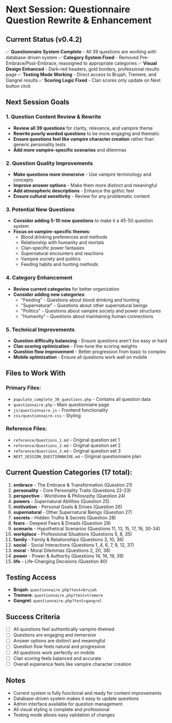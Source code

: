 # Next Session: Questionnaire Question Rewrite & Enhancement

## Current Status (v0.4.2)
✅ **Questionnaire System Complete** - All 39 questions are working with database-driven system
✅ **Category System Fixed** - Removed Pre-Embrace/Post-Embrace, reassigned to appropriate categories
✅ **Visual Design Enhanced** - Dark-red headers, gold borders, professional results page
✅ **Testing Mode Working** - Direct access to Brujah, Tremere, and Gangrel results
✅ **Scoring Logic Fixed** - Clan scores only update on Next button click

## Next Session Goals

### 1. Question Content Review & Rewrite
- **Review all 39 questions** for clarity, relevance, and vampire theme
- **Rewrite poorly worded questions** to be more engaging and thematic
- **Ensure questions feel like vampire character creation** rather than generic personality tests
- **Add more vampire-specific scenarios** and dilemmas

### 2. Question Quality Improvements
- **Make questions more immersive** - Use vampire terminology and concepts
- **Improve answer options** - Make them more distinct and meaningful
- **Add atmospheric descriptions** - Enhance the gothic feel
- **Ensure cultural sensitivity** - Review for any problematic content

### 3. Potential New Questions
- **Consider adding 5-10 new questions** to make it a 45-50 question system
- **Focus on vampire-specific themes**:
  - Blood drinking preferences and methods
  - Relationship with humanity and mortals
  - Clan-specific power fantasies
  - Supernatural encounters and reactions
  - Vampire society and politics
  - Feeding habits and hunting methods

### 4. Category Enhancement
- **Review current categories** for better organization
- **Consider adding new categories**:
  - "Feeding" - Questions about blood drinking and hunting
  - "Supernatural" - Questions about other supernatural beings
  - "Politics" - Questions about vampire society and power structures
  - "Humanity" - Questions about maintaining human connections

### 5. Technical Improvements
- **Question difficulty balancing** - Ensure questions aren't too easy or hard
- **Clan scoring optimization** - Fine-tune the scoring weights
- **Question flow improvement** - Better progression from basic to complex
- **Mobile optimization** - Ensure all questions work well on mobile

## Files to Work With

### Primary Files:
- `populate_complete_39_questions.php` - Contains all question data
- `questionnaire.php` - Main questionnaire page
- `js/questionnaire.js` - Frontend functionality
- `css/questionnaire.css` - Styling

### Reference Files:
- `reference/Questions_1.md` - Original question set 1
- `reference/Questions_2.md` - Original question set 2  
- `reference/Questions_3.md` - Original question set 3
- `NEXT_SESSION_QUESTIONNAIRE.md` - Original questionnaire plan

## Current Question Categories (17 total):
1. **embrace** - The Embrace & Transformation (Question 21)
2. **personality** - Core Personality Traits (Questions 22-23)
3. **perspective** - Worldview & Philosophy (Question 24)
4. **powers** - Supernatural Abilities (Question 25)
5. **motivation** - Personal Goals & Drives (Question 26)
6. **supernatural** - Other Supernatural Beings (Question 27)
7. **secrets** - Hidden Truths & Secrets (Question 28)
8. **fears** - Deepest Fears & Dreads (Question 29)
9. **scenario** - Hypothetical Scenarios (Questions 11, 13, 15, 17, 18, 30-34)
10. **workplace** - Professional Situations (Questions 5, 8, 35)
11. **family** - Family & Relationships (Questions 3, 10, 36)
12. **social** - Social Interactions (Questions 1, 4, 6, 7, 9, 12, 37)
13. **moral** - Moral Dilemmas (Questions 2, 20, 38)
14. **power** - Power & Authority (Questions 14, 16, 19, 39)
15. **life** - Life-Changing Decisions (Question 40)

## Testing Access
- **Brujah**: `questionnaire.php?test=brujah`
- **Tremere**: `questionnaire.php?test=tremere`
- **Gangrel**: `questionnaire.php?test=gangrel`

## Success Criteria
- [ ] All questions feel authentically vampire-themed
- [ ] Questions are engaging and immersive
- [ ] Answer options are distinct and meaningful
- [ ] Question flow feels natural and progressive
- [ ] All questions work perfectly on mobile
- [ ] Clan scoring feels balanced and accurate
- [ ] Overall experience feels like vampire character creation

## Notes
- Current system is fully functional and ready for content improvements
- Database-driven system makes it easy to update questions
- Admin interface available for question management
- All visual styling is complete and professional
- Testing mode allows easy validation of changes